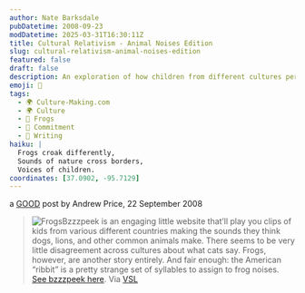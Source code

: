 ```yaml
---
author: Nate Barksdale
pubDatetime: 2008-09-23
modDatetime: 2025-03-31T16:30:11Z
title: Cultural Relativism - Animal Noises Edition
slug: cultural-relativism-animal-noises-edition
featured: false
draft: false
description: An exploration of how children from different cultures perceive animal sounds, highlighting the fascinating variations in frog sounds.
emoji: 🐸
tags:
  - 🌍 Culture-Making.com
  - 🌍 Culture
  - 🐸 Frogs
  - 🔄 Commitment
  - 📝 Writing
haiku: |
  Frogs croak differently,  
  Sounds of nature cross borders,  
  Voices of children.
coordinates: [37.0902, -95.7129]
---
```


a [GOOD](https://www.google.com/search?q=%22GOOD%22%20good.is) post by Andrew Price, 22 September 2008

> ![Frogs](http://culture-making.com/media/1222113518-frogs_210.jpg)Bzzzpeek is an engaging little website that’ll play you clips of kids from various different countries making the sounds they think dogs, lions, and other common animals make. There seems to be very little disagreement across cultures about what cats say. Frogs, however, are another story entirely. And fair enough: the American “ribbit” is a pretty strange set of syllables to assign to frog noises. [See bzzzpeek here](http://www.flat33.com/bzzzpeek/index1.html#). Via [VSL](http://web.archive.org/web/20111017192258/http://www.veryshortlist.com/vsl/daily.cfm/review/624/Website/bzzzpeek/?tp)
